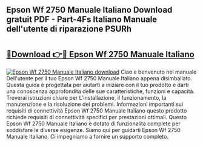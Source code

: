 ## Epson Wf 2750 Manuale Italiano Download gratuit PDF - Part-4Fs Italiano Manuale dell'utente di riparazione PSURh

# <h2><a href="http://dfevg68.blite.top/?on=Epson+Wf+2750+Manuale+Italiano">🔗Download 👉🔴 Epson Wf 2750 Manuale Italiano</a></h2>

[![Epson Wf 2750 Manuale Italiano download](https://i.imgur.com/lujVjoI.png)](http://dfevg68.blite.top/?on=Epson+Wf+2750+Manuale+Italiano)
Ciao e benvenuto nel manuale Dell'utente per il tuo Epson Wf 2750 Manuale Italiano appena disimballato. Questa guida è progettata per aiutarti a iniziare con il tuo prodotto e darti una conoscenza approfondita delle sue caratteristiche, funzioni e capacità. Troverai istruzioni chiare per L'installazione, il funzionamento, la manutenzione e la risoluzione dei problemi. Informazioni importanti sui requisiti di connettività Epson Wf 2750 Manuale Italiano questo prodotto richiede requisiti di connettività specifici per prestazioni ottimali. Questo Epson Wf 2750 Manuale Italiano è dotato di funzionalità complete per soddisfare le diverse esigenze. Siamo qui per guidarti Epson Wf 2750 Manuale Italiano. Ci impegniamo a fornire un supporto completo.
